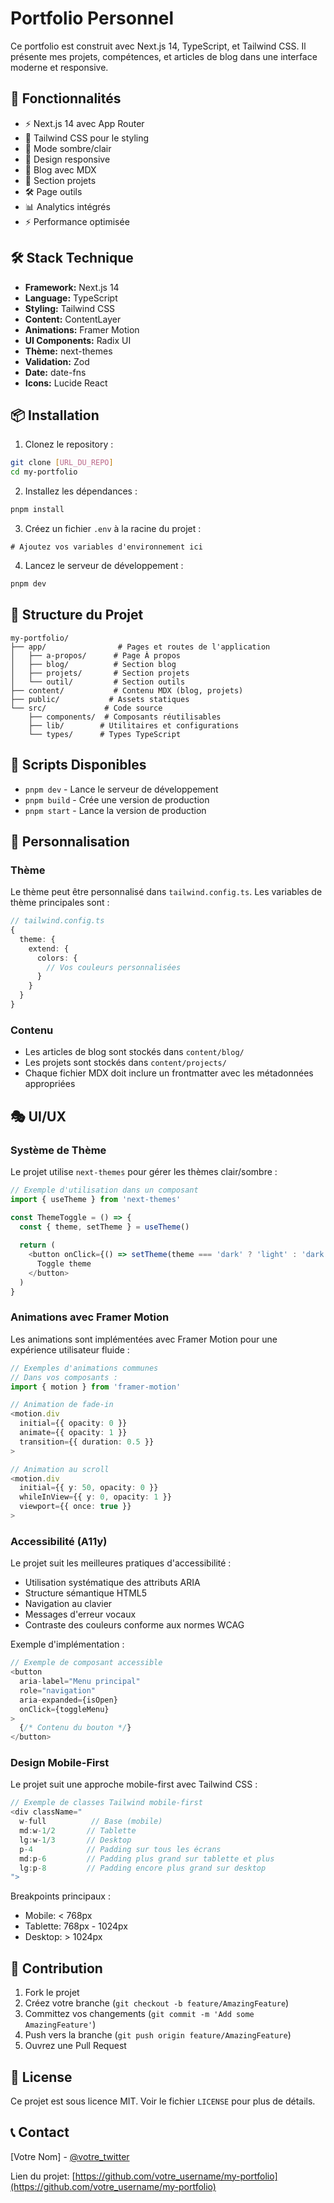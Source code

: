 # Portfolio Personnel

Ce portfolio est construit avec Next.js 14, TypeScript, et Tailwind CSS. Il présente mes projets, compétences, et articles de blog dans une interface moderne et responsive.

## 🚀 Fonctionnalités

- ⚡️ Next.js 14 avec App Router
- 🎨 Tailwind CSS pour le styling
- 🌙 Mode sombre/clair
- 📱 Design responsive
- 📝 Blog avec MDX
- 🎯 Section projets
- 🛠 Page outils
- 📊 Analytics intégrés
- ⚡️ Performance optimisée

## 🛠 Stack Technique

- **Framework:** Next.js 14
- **Language:** TypeScript
- **Styling:** Tailwind CSS
- **Content:** ContentLayer
- **Animations:** Framer Motion
- **UI Components:** Radix UI
- **Thème:** next-themes
- **Validation:** Zod
- **Date:** date-fns
- **Icons:** Lucide React

## 📦 Installation

1. Clonez le repository :
```bash
git clone [URL_DU_REPO]
cd my-portfolio
```

2. Installez les dépendances :
```bash
pnpm install
```

3. Créez un fichier `.env` à la racine du projet :
```env
# Ajoutez vos variables d'environnement ici
```

4. Lancez le serveur de développement :
```bash
pnpm dev
```

## 📁 Structure du Projet

```
my-portfolio/
├── app/                # Pages et routes de l'application
│   ├── a-propos/      # Page À propos
│   ├── blog/          # Section blog
│   ├── projets/       # Section projets
│   └── outil/         # Section outils
├── content/           # Contenu MDX (blog, projets)
├── public/           # Assets statiques
└── src/             # Code source
    ├── components/  # Composants réutilisables
    ├── lib/        # Utilitaires et configurations
    └── types/      # Types TypeScript
```

## 🔧 Scripts Disponibles

- `pnpm dev` - Lance le serveur de développement
- `pnpm build` - Crée une version de production
- `pnpm start` - Lance la version de production

## 🎨 Personnalisation

### Thème
Le thème peut être personnalisé dans `tailwind.config.ts`. Les variables de thème principales sont :

```typescript
// tailwind.config.ts
{
  theme: {
    extend: {
      colors: {
        // Vos couleurs personnalisées
      }
    }
  }
}
```

### Contenu
- Les articles de blog sont stockés dans `content/blog/`
- Les projets sont stockés dans `content/projects/`
- Chaque fichier MDX doit inclure un frontmatter avec les métadonnées appropriées

## 🎭 UI/UX

### Système de Thème
Le projet utilise `next-themes` pour gérer les thèmes clair/sombre :

```typescript
// Exemple d'utilisation dans un composant
import { useTheme } from 'next-themes'

const ThemeToggle = () => {
  const { theme, setTheme } = useTheme()
  
  return (
    <button onClick={() => setTheme(theme === 'dark' ? 'light' : 'dark')}>
      Toggle theme
    </button>
  )
}
```

### Animations avec Framer Motion
Les animations sont implémentées avec Framer Motion pour une expérience utilisateur fluide :

```typescript
// Exemples d'animations communes
// Dans vos composants :
import { motion } from 'framer-motion'

// Animation de fade-in
<motion.div
  initial={{ opacity: 0 }}
  animate={{ opacity: 1 }}
  transition={{ duration: 0.5 }}
>

// Animation au scroll
<motion.div
  initial={{ y: 50, opacity: 0 }}
  whileInView={{ y: 0, opacity: 1 }}
  viewport={{ once: true }}
>
```

### Accessibilité (A11y)
Le projet suit les meilleures pratiques d'accessibilité :

- Utilisation systématique des attributs ARIA
- Structure sémantique HTML5
- Navigation au clavier
- Messages d'erreur vocaux
- Contraste des couleurs conforme aux normes WCAG

Exemple d'implémentation :
```typescript
// Exemple de composant accessible
<button
  aria-label="Menu principal"
  role="navigation"
  aria-expanded={isOpen}
  onClick={toggleMenu}
>
  {/* Contenu du bouton */}
</button>
```

### Design Mobile-First
Le projet suit une approche mobile-first avec Tailwind CSS :

```typescript
// Exemple de classes Tailwind mobile-first
<div className="
  w-full          // Base (mobile)
  md:w-1/2       // Tablette
  lg:w-1/3       // Desktop
  p-4            // Padding sur tous les écrans
  md:p-6         // Padding plus grand sur tablette et plus
  lg:p-8         // Padding encore plus grand sur desktop
">
```

Breakpoints principaux :
- Mobile: < 768px
- Tablette: 768px - 1024px
- Desktop: > 1024px

## 📝 Contribution

1. Fork le projet
2. Créez votre branche (`git checkout -b feature/AmazingFeature`)
3. Committez vos changements (`git commit -m 'Add some AmazingFeature'`)
4. Push vers la branche (`git push origin feature/AmazingFeature`)
5. Ouvrez une Pull Request

## 📜 License

Ce projet est sous licence MIT. Voir le fichier `LICENSE` pour plus de détails.

## 📞 Contact

[Votre Nom] - [@votre_twitter](https://twitter.com/votre_twitter)

Lien du projet: [https://github.com/votre_username/my-portfolio](https://github.com/votre_username/my-portfolio)

